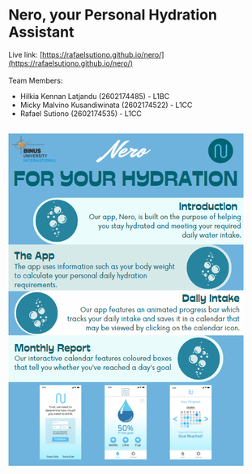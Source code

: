# Nero, your Personal Hydration Assistant

Live link: [https://rafaelsutiono.github.io/nero/](https://rafaelsutiono.github.io/nero/) <br><br>
Team Members:
- Hilkia Kennan Latjandu (2602174485) - L1BC
- Micky Malvino Kusandiwinata (2602174522) - L1CC
- Rafael Sutiono (2602174535) - L1CC
<br>
<img src="poster.PNG">
